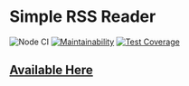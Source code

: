# Simple RSS Reader

![Node CI](https://github.com/stratumforce/frontend-project-lvl3/workflows/Node%20CI/badge.svg)
[![Maintainability](https://api.codeclimate.com/v1/badges/b830d435873b6beab422/maintainability)](https://codeclimate.com/github/stratumforce/frontend-project-lvl3/maintainability)
[![Test Coverage](https://api.codeclimate.com/v1/badges/b830d435873b6beab422/test_coverage)](https://codeclimate.com/github/stratumforce/frontend-project-lvl3/test_coverage)

## [Available Here](https://rss-reader-lvl3.now.sh/)
